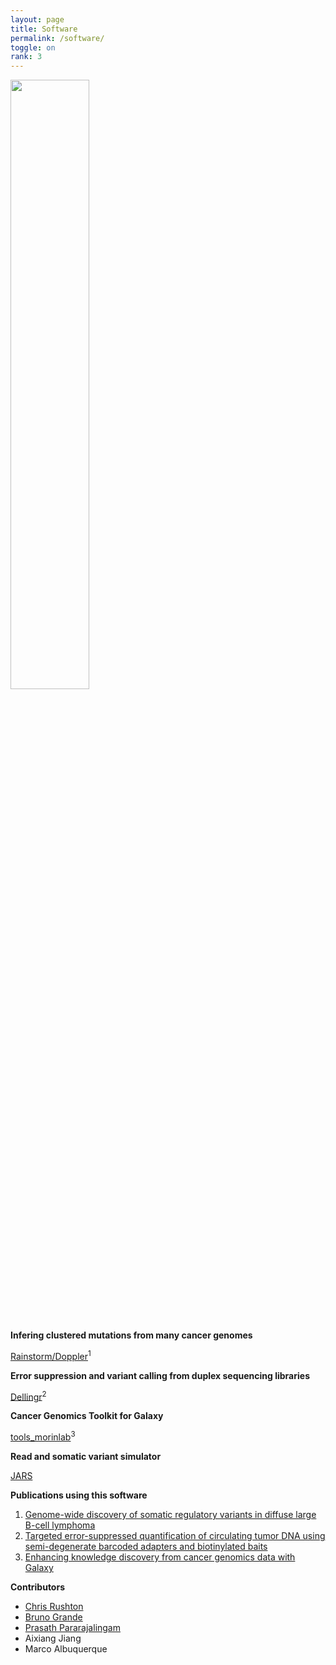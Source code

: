 ```yaml
---
layout: page
title: Software
permalink: /software/
toggle: on
rank: 3
---
```


<div style="margin-bottom: 50px;">
    <img class="float-right" width="50%" src="{{ 'projects/wordcloud.png' | prepend: site.images_dir | prepend: site.baseurl }}" />
</div>

**Infering clustered mutations from many cancer genomes**

[Rainstorm/Doppler](https://github.com/rdmorin/mutation_rainstorm)<sup>1</sup>

**Error suppression and variant calling from duplex sequencing libraries**

[Dellingr](https://github.com/morinlab/Dellingr)<sup>2</sup>

**Cancer Genomics Toolkit for Galaxy**

[tools_morinlab](https://github.com/morinlab/tools-morinlab)<sup>3</sup>

**Read and somatic variant simulator**

[JARS](https://github.com/morinlab/JARS)

**Publications using this software**

1. [Genome-wide discovery of somatic regulatory variants in diffuse large B-cell lymphoma](https://www.nature.com/articles/s41467-018-06354-3)
2. [Targeted error-suppressed quantification of circulating tumor DNA using semi-degenerate barcoded adapters and biotinylated baits](https://www.nature.com/articles/s41598-017-10269-2)
3. [Enhancing knowledge discovery from cancer genomics data with Galaxy](https://academic.oup.com/gigascience/article-lookup/doi/10.1093/gigascience/gix015)

**Contributors**

* [Chris Rushton](https://github.com/ckrushton)
* [Bruno Grande](https://github.com/scientificbruno)
* [Prasath Pararajalingam](https://github.com/ppararaj)
* Aixiang Jiang
* Marco Albuquerque



